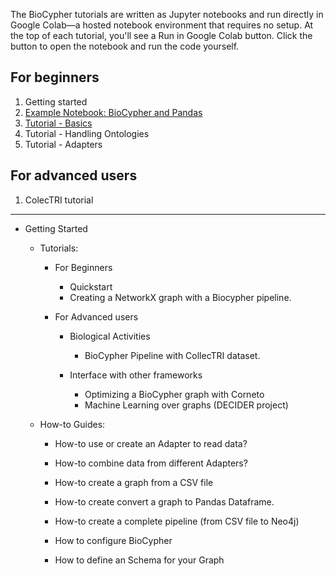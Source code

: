 
The BioCypher tutorials are written as Jupyter notebooks and run directly in Google Colab—a hosted notebook environment that requires no setup. At the top of each tutorial, you'll see a Run in Google Colab button. Click the button to open the notebook and run the code yourself. 


## For beginners

1. Getting started
2. [Example Notebook: BioCypher and Pandas](beginner.md)
3. [Tutorial - Basics](tutorial001_basics.md)
4. Tutorial - Handling Ontologies
5. Tutorial - Adapters

## For advanced users
1. ColecTRI tutorial

 --- 

- Getting Started
  - Tutorials:
    - For Beginners
        - Quickstart
    	- Creating a NetworkX graph with a Biocypher pipeline.
  	
	- For Advanced users
    	- Biological Activities
    	  - BioCypher Pipeline with CollecTRI dataset.
    	
      - Interface with other frameworks
    	  - Optimizing a BioCypher graph with Corneto
    	  - Machine Learning over graphs (DECIDER project)
  
  - How-to Guides:
	- How-to use or create an Adapter to read data?
	- How-to combine data from different Adapters? 

	- How-to create a graph from a CSV file
    - How-to create convert a graph to Pandas Dataframe.
    - How-to create a complete pipeline (from CSV file to Neo4j)
    - How to configure BioCypher
	- How to define an Schema for your Graph